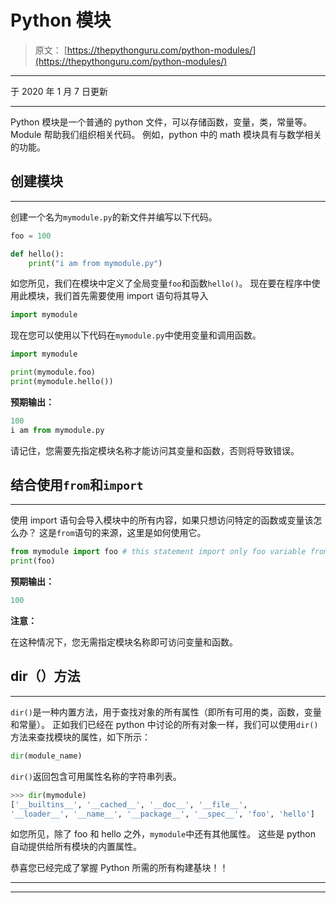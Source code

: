 # Python 模块

> 原文： [https://thepythonguru.com/python-modules/](https://thepythonguru.com/python-modules/)

* * *

于 2020 年 1 月 7 日更新

* * *

Python 模块是一个普通的 python 文件，可以存储函数，变量，类，常量等。Module 帮助我们组织相关代码。 例如，python 中的 math 模块具有与数学相关的功能。

## 创建模块

* * *

创建一个名为`mymodule.py`的新文件并编写以下代码。

```py
foo = 100

def hello():
    print("i am from mymodule.py")

```

如您所见，我们在模块中定义了全局变量`foo`和函数`hello()`。 现在要在程序中使用此模块，我们首先需要使用 import 语句将其导入

```py
import mymodule

```

现在您可以使用以下代码在`mymodule.py`中使用变量和调用函数。

```py
import mymodule

print(mymodule.foo)
print(mymodule.hello())

```

**预期输出：**

```py
100
i am from mymodule.py

```

请记住，您需要先指定模块名称才能访问其变量和函数，否则将导致错误。

## 结合使用`from`和`import`

* * *

使用 import 语句会导入模块中的所有内容，如果只想访问特定的函数或变量该怎么办？ 这是`from`语句的来源，这里是如何使用它。

```py
from mymodule import foo # this statement import only foo variable from mymodule
print(foo)

```

**预期输出：**

```py
100

```

**注意：**

在这种情况下，您无需指定模块名称即可访问变量和函数。

## dir（）方法

* * *

`dir()`是一种内置方法，用于查找对象的所有属性（即所有可用的类，函数，变量和常量）。 正如我们已经在 python 中讨论的所有对象一样，我们可以使用`dir()`方法来查找模块的属性，如下所示：

```py
dir(module_name)

```

`dir()`返回包含可用属性名称的字符串列表。

```py
>>> dir(mymodule)
['__builtins__', '__cached__', '__doc__', '__file__', 
'__loader__', '__name__', '__package__', '__spec__', 'foo', 'hello']

```

如您所见，除了 foo 和 hello 之外，`mymodule`中还有其他属性。 这些是 python 自动提供给所有模块的内置属性。

恭喜您已经完成了掌握 Python 所需的所有构建基块！！

* * *

* * *